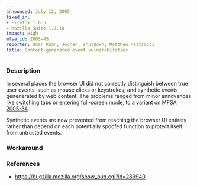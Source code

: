 ```yaml
---
announced: July 12, 2005
fixed_in:
- Firefox 1.0.5
- Mozilla Suite 1.7.10
impact: High
mfsa_id: 2005-45
reporter: Omar Khan, Jochen, shutdown, Matthew Mastracci
title: Content-generated event vulnerabilities
---
```


<h3>Description</h3>

<p>In several places the browser UI did not correctly distinguish between true
user events, such as mouse clicks or keystrokes, and synthetic events
genenerated by web content. The problems ranged from minor annoyances like
switching tabs or entering full-screen mode, to a variant on <a href="mfsa2005-34.html">MFSA 2005-34</a></p>

<p>Synthetic events are now prevented from reaching the browser UI entirely
rather than depend on each potentially spoofed function to protect
itself from untrusted events.</p>

<h3>Workaround</h3>

<h3>References</h3>

<ul>
<li><a href="https://bugzilla.mozilla.org/show_bug.cgi?id=289940">
https://bugzilla.mozilla.org/show_bug.cgi?id=289940</a></li>
</ul>



